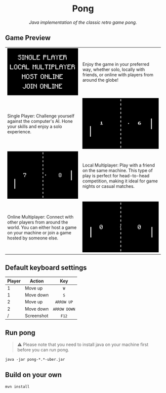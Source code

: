 <h1 align="center">Pong</h1>

<div align="center">
    <i>Java implementation of the classic retro game pong.</i>
</div>

## Game Preview

<table>
    <tr>
        <td><img src="images/Menu.png"></td>
        <td>Enjoy the game in your preferred way, whether solo, locally with friends, or online with players from
        around the globe!</td>
    </tr>
    <tr>
        <td>Single Player: Challenge yourself against the computer's AI. Hone your skills and enjoy a solo
        experience.</td>
        <td><img src="images/LocalMultiplayer.png"></td>
    </tr>
    <tr>
        <td><img src="images/SinglePlayer.png"></td>
        <td>Local Multiplayer: Play with a friend on the same machine. This type of play is perfect for head-to-head
        competition, making it ideal for game nights or casual matches.</td>
    </tr>
    <tr>
        <td>Online Multiplayer: Connect with other players from around the world. You can either host a game on your
        machine or join a game hosted by someone else.</td>
        <td><img src="images/Multiplayer.png"></td>
    </tr>
</table>

## Default keyboard settings

| Player | Action     |     Key      |
|:-------|------------|:------------:|
| 1      | Move up    |     `W`      |
| 1      | Move down  |     `S`      |
| 2      | Move up    |  `ARROW UP`  |
| 2      | Move down  | `ARROW DOWN` |
| /      | Screenshot |    `F12`     |

## Run pong

> ⚠️ Please note that you need to install java on your machine first before you can run pong.

```shell
java -jar pong-*.*-uber.jar
```

## Build on your own

```shell
mvn install
```